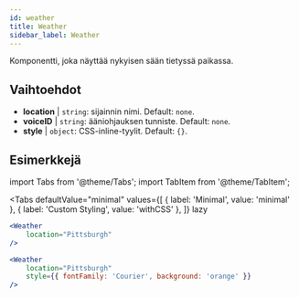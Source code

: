 ```yaml
---
id: weather 
title: Weather
sidebar_label: Weather
---
```


Komponentti, joka näyttää nykyisen sään tietyssä paikassa.

## Vaihtoehdot

* __location__ | `string`: sijainnin nimi. Default: `none`.
* __voiceID__ | `string`: ääniohjauksen tunniste. Default: `none`.
* __style__ | `object`: CSS-inline-tyylit. Default: `{}`.


## Esimerkkejä

import Tabs from '@theme/Tabs';
import TabItem from '@theme/TabItem';

<Tabs
    defaultValue="minimal"
    values={[
        { label: 'Minimal', value: 'minimal' },
        { label: 'Custom Styling', value: 'withCSS' },
    ]}
    lazy
>
<TabItem value="minimal">

```jsx live
<Weather
    location="Pittsburgh"
/>
```

</TabItem>

<TabItem value="withCSS">

```jsx live
<Weather
    location="Pittsburgh"
    style={{ fontFamily: 'Courier', background: 'orange' }}
/>
```

</TabItem>

</Tabs>


